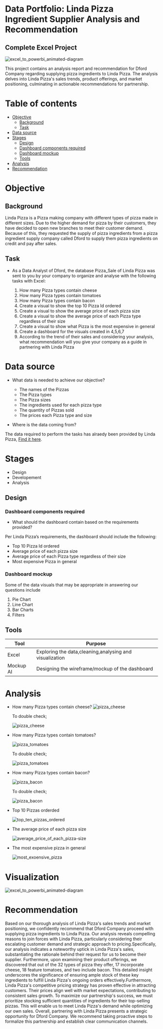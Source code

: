 # Data Portfolio: Linda Pizza Ingredient Supplier Analysis and Recommendation

## Complete Excel Project 

![excel_to_powerbi_animated-diagram](assets/images/excel-icons-animation.gif)

This project contains an analysis report and recommendation for Dford Company regarding supplying pizza ingredients to Linda Pizza. The analysis delves into Linda Pizza's sales trends, product offerings, and market positioning, culminating in actionable recommendations for partnership.

# Table of contents
- [Objective](#objective)
  - [Background](#background)
  - [Task](#task)
- [Data source](#data_source)
- [Stages](#stages)
  - [Design](#design)
   - [Dashboard components required](#dashboard_components_required)
   - [Dashboard mockup](#dashboard_mockup)
  - [Tools](#tools)
- [Analysis](#analysis)
- [Recommendation](#recommendation)


# Objective

## Background 

Linda Pizza is a Pizza making company with different types of pizza made in different sizes.
Due to the higher demand for pizza by their customers, they have decided to open new 
branches to meet their customer demand. Because of this, they requested the supply of pizza 
ingredients from a pizza ingredient supply company called Dford to supply them pizza 
ingredients on credit and pay after sales.

## Task

* As a Data Analyst of Dford, the database Pizza_Sale of Linda Pizza was sent to you by your 
company to organize and analyse with the following tasks with Excel:

   1. How many Pizza types contain cheese
   2. How many Pizza types contain tomatoes
   3. How many Pizza types contain bacon
   4. Create a visual to show the top 10 Pizza Id ordered
   5. Create a visual to show the average price of each pizza size
   6. Create a visual to show the average price of each Pizza type regardless of their size
   7. Create a visual to show what Pizza is the most expensive in general
   8. Create a dashboard for the visuals created in 4,5,6,7
   9. According to the trend of their sales and considering your analysis, what recommendation will you give your company as a guide in partnering with Linda Pizza
 
# Data source

   * What data is needed to achieve our objective?
       * The names of the Pizzas
       * The Pizza types
       * The Pizza sizes
       * The ingredients used for each pizza type
       * The quantity of Pizzas sold
       * The prices each Pizza type and size

   * Where is the data coming from?
    
The data required to perform the tasks has alraedy been provided by Linda Pizza, [Find it here](https://github.com/EthelChila01/Dford-Analysis/tree/main/assets/docs).

# Stages

   * Design
   * Developement
   * Analysis

## Design

### Dashboard components required

   * What should the dashboard contain based on the requirements provided?
     
Per Linda Pizza’s requirements, the dashboard should include the following:

   *  Top 10 Pizza Id ordered
   *  Average price of each pizza size
   *  Average price of each Pizza type regardless of their size
   *  Most expensive Pizza in general
     
### Dashboard mockup

Some of the data visuals that may be appropriate in answering our questions include

   1. Pie Chart
   2. Line Chart
   3. Bar Charts
   4. Filters



## Tools

Tool       | Purpose                                                |
---------- | -------------------------------------------------------|
Excel      | Exploring the data,cleaning,analysing and visualization| 
Mockup AI  | Designing the wireframe/mockup of the dashboard        |


# Analysis
   * How many Pizza types contain cheese?
     ![pizza_cheese](assets/images/pizza_with_cheese.png)
     
      To double check;
     
     ![pizza_cheese](assets/images/pizza_with_cheese_confirm.png)
     
   * How many Pizza types contain tomatoes?
    
     ![pizza_tomatoes](assets/images/pizza_with_tomatoes.png)

      To double check; 

      ![pizza_tomatoes](assets/images/pizza_with_tomatoes_confirmed.png)
     
   *  How many Pizza types contain bacon?

      ![pizza_bacon](assets/images/pizza_with_bacon.png)

       To double check;

      ![pizza_bacon](assets/images/pizza_with_bacon_confirm.png)

   *  Top 10 Pizzas orderded

      ![top_ten_pizzas_ordered](assets/images/top_ten_pizzas.png)

   *  The average price of each pizza size

      ![average_price_of_each_pizza-size](assets/images/average_size_of_each_pizza_size.png)

   *  The most expensive pizza in general

      
      ![most_exoensive_pizza](assets/images/most_expensive_pizza.png)


      


# Visualization

![excel_to_powerbi_animated-diagram](assets/images/the_dashboard.png)


# Recommendation
Based on our thorough analysis of Linda Pizza's sales trends and market positioning, we confidently recommend that Dford Company proceed with supplying pizza ingredients to Linda Pizza. Our analysis reveals compelling reasons to join forces with Linda Pizza, particularly considering their escalating customer demand and strategic approach to pricing.Specifically, our analysis indicates a noteworthy uptick in Linda Pizza's sales, substantiating the rationale behind their request for us to become their supplier. Furthermore, upon examining their product offerings, we discovered that out of the 32 types of pizza they offer, 17 incorporate cheese, 18 feature tomatoes, and two include bacon. This detailed insight underscores the significance of ensuring ample stock of these key ingredients to fulfill Linda Pizza's ongoing orders effectively.Furthermore, Linda Pizza's competitive pricing strategy has proven effective in attracting customers. Their prices align well with market expectations, contributing to consistent sales growth.
To maximize our partnership's success, we must prioritize stocking sufficient quantities of ingredients for their top-selling pizzas. This will enable us to meet Linda Pizza's demand while optimizing our own sales. Overall, partnering with Linda Pizza presents a strategic opportunity for Dford Company. We recommend taking proactive steps to formalize this partnership and establish clear communication channels.










